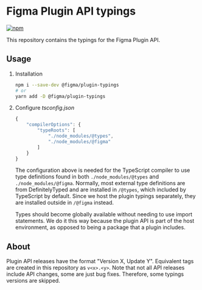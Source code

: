 # Figma Plugin API typings
[![npm](https://img.shields.io/npm/v/@figma/plugin-typings?logo=npm&cacheSeconds=1800)](https://www.npmjs.com/package/@figma/plugin-typings)

This repository contains the typings for the Figma Plugin API.

## Usage

1. Installation
    ```sh
    npm i --save-dev @figma/plugin-typings
    # or
    yarn add -D @figma/plugin-typings
    ```

2. Configure _tsconfig.json_
    ```js
    {
        "compilerOptions": {
            "typeRoots": [
                "./node_modules/@types",
                "./node_modules/@figma"
            ]
        }
    }
    ```
    The configuration above is needed for the TypeScript compiler to use type definitions found in both `./node_modules/@types` and `./node_modules/@figma`. Normally, most external type definitions are from DefinitelyTyped and are installed in `/@types`, which included by TypeScript by default. Since we host the plugin typings separately, they are installed outside in `/@figma` instead.

    Types should become globally available without needing to use import statements. We do it this way because the plugin API is part of the host environment, as opposed to being a package that a plugin includes.


## About

Plugin API releases have the format "Version X, Update Y". Equivalent tags are created in this repository as `v<x>.<y>`. Note that not all API releases include API changes, some are just bug fixes. Therefore, some typings versions are skipped.
